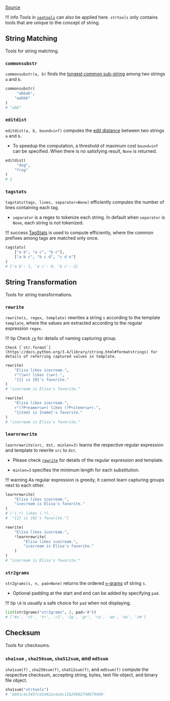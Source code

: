 [Source](https://github.com/chuanconggao/extratools/blob/master/extratools/strtools.py)

!!! info
    Tools in [`seqtools`](seqtools) can also be applied here. `strtools` only contains tools that are unique to the concept of string.

## String Matching

Tools for string matching.

### `commonsubstr`

`commonsubstr(a, b)` finds the [longest common sub-string](https://en.wikipedia.org/wiki/Longest_common_substring_problem) among two strings `a` and `b`.

``` python
commonsubstr(
     "abbab",
    "aabbb"
)
# "abb"
```

### `editdist`

`editdist(a, b, bound=inf)` computes the [edit distance](https://en.wikipedia.org/wiki/Edit_distance) between two strings `a` and `b`.

- To speedup the computation, a threshold of maximum cost `bound=inf` can be specified. When there is no satisfying result, `None` is returned.

``` python
editdist(
     "dog",
    "frog"
)
# 2
```

### `tagstats`

`tagstats(tags, lines, separator=None)` efficiently computes the number of lines containing each tag.

- `separator` is a regex to tokenize each string. In default when `separator` is `None`, each string is not tokenized.

!!! success
    [TagStats](https://github.com/chuanconggao/TagStats) is used to compute efficiently, where the common prefixes among tags are matched only once.

``` python
tagstats(
    ["a b", "a c", "b c"],
    ["a b c", "b c d", "c d e"]
)
# {'a b': 1, 'a c': 0, 'b c': 2}
```

## String Transformation

Tools for string transformations.

### `rewrite`

`rewrite(s, regex, template)` rewrites a string `s` according to the template `template`, where the values are extracted according to the regular expression `regex`.

!!! tip
    Check [`re`](https://docs.python.org/3/library/re.html) for details of naming capturing group.

    Check [`str.format`](https://docs.python.org/3.4/library/string.html#formatstrings) for details of referring captured values in template.

``` python
rewrite(
    "Elisa likes icecream.",
    r"(\w+) likes (\w+).",
    "{1} is {0}'s favorite."
)
# "icecream is Elisa's favorite."

rewrite(
    "Elisa likes icecream.",
    r"(?P<name>\w+) likes (?P<item>\w+).",
    "{item} is {name}'s favorite."
)
# "icecream is Elisa's favorite."
```

### `learnrewrite`

`learnrewrite(src, dst, minlen=3)` learns the respective regular expression and template to rewrite `src` to `dst`.

- Please check [`rewrite`](strtools#rewrite) for details of the regular expression and template.

- `minlen=3` specifies the minimum length for each substitution.

!!! warning
    As regular expression is greedy, it cannot learn capturing groups next to each other.

``` python
learnrewrite(
    "Elisa likes icecream.",
    "icecream is Elisa's favorite."
)
# ('(.*) likes (.*).',
#  "{1} is {0}'s favorite.")

rewrite(
    "Elisa likes icecream.",
    *learnrewrite(
        "Elisa likes icecream.",
        "icecream is Elisa's favorite."
    )
)
# "icecream is Elisa's favorite."
```

### `str2grams`

`str2grams(s, n, pad=None)` returns the ordered [`n`-grams](https://en.wikipedia.org/wiki/N-gram) of string `s`.

- Optional padding at the start and end can be added by specifying `pad`.

!!! tip
    `\0` is usually a safe choice for `pad` when not displaying.

``` python
list(str2grams("str2grams", 2, pad='#'))
# ['#s', 'st', 'tr', 'r2', '2g', 'gr', 'ra', 'am', 'ms', 's#']
```

## Checksum

Tools for checksums.

### `sha1sum` , `sha256sum`, `sha512sum`, and `md5sum`

`sha1sum(f)` , `sha256sum(f)`, `sha512sum(f)`, and `md5sum(f)` compute the respective checksum, accepting string, bytes, text file object, and binary file object.

``` python
sha1sum("strtools")
# 'bb91c4c3457cd1442acda4c11b29b02748679409'
```
